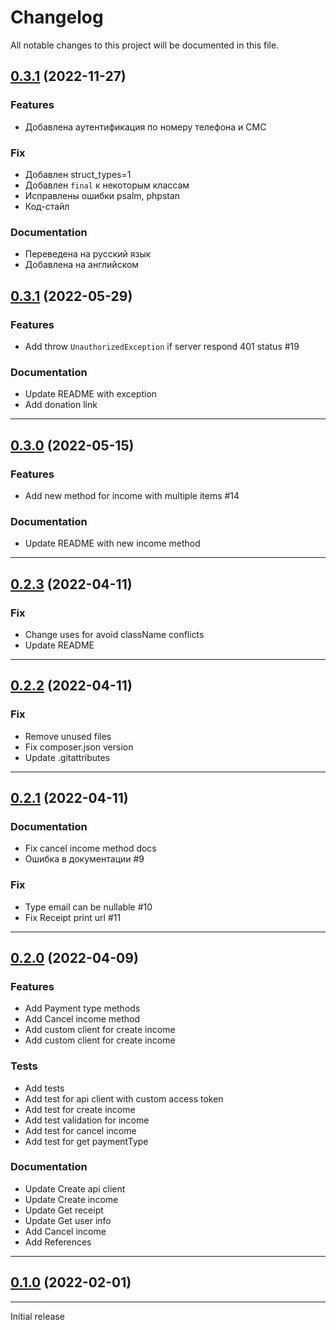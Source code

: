 <!--- BEGIN HEADER -->
# Changelog

All notable changes to this project will be documented in this file.
<!--- END HEADER -->

## [0.3.1](https://github.com/shoman4eg/moy-nalog/compare/v0.3.1...v0.4.0) (2022-11-27)
### Features
* Добавлена аутентификация по номеру телефона и СМС

### Fix
* Добавлен struct_types=1
* Добавлен `final` к некоторым классам
* Исправлены ошибки psalm, phpstan
* Код-стайл

### Documentation
* Переведена на русский язык
* Добавлена на английском

## [0.3.1](https://github.com/shoman4eg/moy-nalog/compare/v0.3.0...v0.3.1) (2022-05-29)
### Features
* Add throw `UnauthorizedException` if server respond 401 status #19

### Documentation
* Update README with exception
* Add donation link
---

## [0.3.0](https://github.com/shoman4eg/moy-nalog/compare/v0.2.3...v0.3.0) (2022-05-15)
### Features
* Add new method for income with multiple items #14

### Documentation
* Update README with new income method

---

## [0.2.3](https://github.com/shoman4eg/moy-nalog/compare/v0.2.2...v0.2.3) (2022-04-11)
### Fix
* Change uses for avoid className conflicts
* Update README

---

## [0.2.2](https://github.com/shoman4eg/moy-nalog/compare/v0.2.1...v0.2.2) (2022-04-11)
### Fix
* Remove unused files
* Fix composer.json version
* Update .gitattributes

---

## [0.2.1](https://github.com/shoman4eg/moy-nalog/compare/v0.2.0...v0.2.1) (2022-04-11)

### Documentation
* Fix cancel income method docs
* Ошибка в документации #9

### Fix
* Type email can be nullable #10
* Fix Receipt print url #11

---

## [0.2.0](https://github.com/shoman4eg/moy-nalog/compare/v0.1.0...v0.2.0) (2022-04-09)
### Features
* Add Payment type methods
* Add Cancel income method
* Add custom client for create income
* Add custom client for create income

### Tests
* Add tests
* Add test for api client with custom access token
* Add test for create income
* Add test validation for income
* Add test for cancel income
* Add test for get paymentType

### Documentation
* Update Create api client
* Update Create income
* Update Get receipt
* Update Get user info
* Add Cancel income
* Add References

---

## [0.1.0](https://github.com/shoman4eg/moy-nalog/compare/306901e41d3ae4d4a4913f6da9606213f9d9a11d...v0.1.0) (2022-02-01)

---
Initial release
